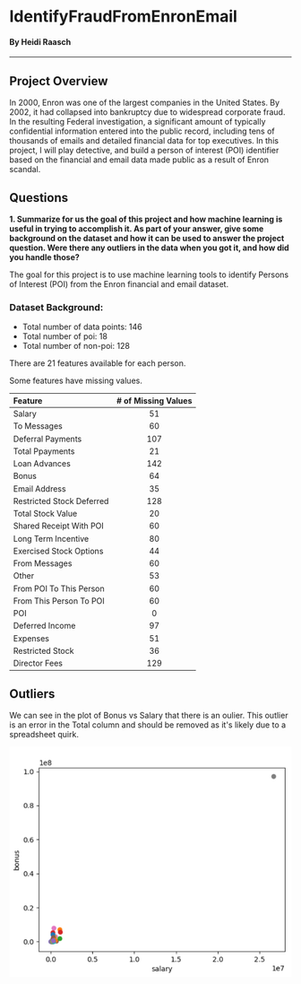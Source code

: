 # IdentifyFraudFromEnronEmail
#### By Heidi Raasch

**********************

## Project Overview

In 2000, Enron was one of the largest companies in the United States. By 2002, it had collapsed into bankruptcy due to widespread corporate fraud. In the resulting Federal investigation, a significant amount of typically confidential information entered into the public record, including tens of thousands of emails and detailed financial data for top executives. In this project, I will play detective, and build a person of interest (POI) identifier based on the financial and email data made public as a result of Enron scandal. 

## Questions

**1. Summarize for us the goal of this project and how machine learning is useful in trying to accomplish it. As part of your answer, give some background on the dataset and how it can be used to answer the project question. Were there any outliers in the data when you got it, and how did you handle those?**

The goal for this project is to use machine learning tools to identify Persons of Interest (POI) from the Enron financial and email dataset. 

### Dataset Background:

* Total number of data points: 146
* Total number of poi: 18
* Total number of non-poi: 128

There are 21 features available for each person.

Some features have missing values. 

| Feature | # of Missing Values |
| :---- | :---: |
| Salary  | 51|
| To Messages | 60 |
| Deferral Payments | 107 |
| Total Ppayments | 21 |
| Loan Advances | 142 |
| Bonus | 64 |
| Email Address | 35 |
| Restricted Stock Deferred | 128 |
| Total Stock Value | 20 |
| Shared Receipt With POI | 60 |
| Long Term Incentive | 80 |
| Exercised Stock Options | 44 |
| From Messages | 60 |
| Other | 53 |
| From POI To This Person | 60 |
| From This Person To POI | 60 |
| POI | 0 |
| Deferred Income | 97 |
| Expenses | 51 |
| Restricted Stock | 36 |
| Director Fees | 129 |

## Outliers

We can see in the plot of Bonus vs Salary that there is an oulier. This outlier is an error in the Total column and should be removed as it's likely due to a spreadsheet quirk. 

![ScreenShot](Bonus_Salary_Plot.PNG)



